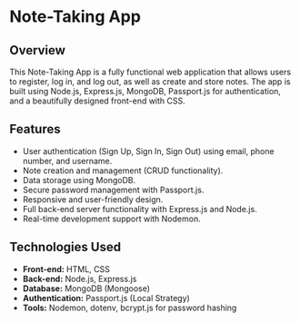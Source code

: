 # Note-Taking App

## Overview

This Note-Taking App is a fully functional web application that allows users to register, log in, and log out, as well as create and store notes. The app is built using Node.js, Express.js, MongoDB, Passport.js for authentication, and a beautifully designed front-end with CSS.

## Features

- User authentication (Sign Up, Sign In, Sign Out) using email, phone number, and username.
- Note creation and management (CRUD functionality).
- Data storage using MongoDB.
- Secure password management with Passport.js.
- Responsive and user-friendly design.
- Full back-end server functionality with Express.js and Node.js.
- Real-time development support with Nodemon.

## Technologies Used

- **Front-end:** HTML, CSS
- **Back-end:** Node.js, Express.js
- **Database:** MongoDB (Mongoose)
- **Authentication:** Passport.js (Local Strategy)
- **Tools:** Nodemon, dotenv, bcrypt.js for password hashing
